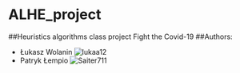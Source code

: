 # ALHE_project
##Heuristics algorithms class project Fight the Covid-19 
##Authors:
*  Łukasz Wolanin ![lukaa12](https://github.com/lukaa12)
*  Patryk Łempio ![Saiter711](https://github.com/Saiter711)
